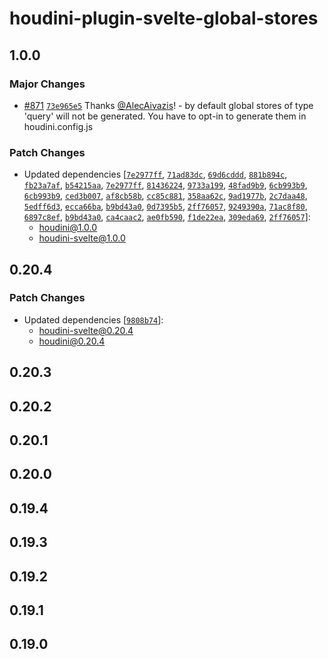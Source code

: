 # houdini-plugin-svelte-global-stores

## 1.0.0

### Major Changes

-   [#871](https://github.com/HoudiniGraphql/houdini/pull/871) [`73e965e5`](https://github.com/HoudiniGraphql/houdini/commit/73e965e56b6d8c5a782ab6e8e1966ca8b464727b) Thanks [@AlecAivazis](https://github.com/AlecAivazis)! - by default global stores of type 'query' will not be generated. You have to opt-in to generate them in houdini.config.js

### Patch Changes

-   Updated dependencies [[`7e2977ff`](https://github.com/HoudiniGraphql/houdini/commit/7e2977ff5f1e737aebbb606e473708036f303d02), [`71ad83dc`](https://github.com/HoudiniGraphql/houdini/commit/71ad83dc38d6ea8566604fd3bb5f27d4db7501b9), [`69d6cddd`](https://github.com/HoudiniGraphql/houdini/commit/69d6cddd2103805f78e34f26f9a6197d58439e5a), [`881b894c`](https://github.com/HoudiniGraphql/houdini/commit/881b894c45fc1b15860f147b25c263b0f8aea17e), [`fb23a7af`](https://github.com/HoudiniGraphql/houdini/commit/fb23a7af84d00bda5783f081a22989f359a46fa5), [`b54215aa`](https://github.com/HoudiniGraphql/houdini/commit/b54215aaaa7902bd56a0c4b5ebdce9261c97c774), [`7e2977ff`](https://github.com/HoudiniGraphql/houdini/commit/7e2977ff5f1e737aebbb606e473708036f303d02), [`81436224`](https://github.com/HoudiniGraphql/houdini/commit/8143622488989dfccbd3fd401ed7c33c8e3e1ad7), [`9733a199`](https://github.com/HoudiniGraphql/houdini/commit/9733a199c3243228dade6bf7b0d05c3180359b7d), [`48fad9b9`](https://github.com/HoudiniGraphql/houdini/commit/48fad9b9b3917fb81659879214faa9ebc1350dc2), [`6cb993b9`](https://github.com/HoudiniGraphql/houdini/commit/6cb993b933f7b4c73f84beeca16bd4d498bcd375), [`6cb993b9`](https://github.com/HoudiniGraphql/houdini/commit/6cb993b933f7b4c73f84beeca16bd4d498bcd375), [`ced3b007`](https://github.com/HoudiniGraphql/houdini/commit/ced3b0076de378882873a66e13200315d34beddb), [`af8cb58b`](https://github.com/HoudiniGraphql/houdini/commit/af8cb58bee8e9f4bc69cc7f705b9b448cd2e08fa), [`cc85c881`](https://github.com/HoudiniGraphql/houdini/commit/cc85c8816d231566b350f212343225cae4e27490), [`358aa62c`](https://github.com/HoudiniGraphql/houdini/commit/358aa62c7ff79d8d695ab663ef326e476e79b98b), [`9ad1977b`](https://github.com/HoudiniGraphql/houdini/commit/9ad1977be95a2763715ee8aeac8305e39190c632), [`2c7daa48`](https://github.com/HoudiniGraphql/houdini/commit/2c7daa48f4adc16de5bea88d8b93db335ba24972), [`5edff6d3`](https://github.com/HoudiniGraphql/houdini/commit/5edff6d373c8d1b67961db92d8dcd3bd27cc2816), [`ecca66ba`](https://github.com/HoudiniGraphql/houdini/commit/ecca66bac8b48913dd5cc6f6e4c362dc00fc32e2), [`b9bd43a0`](https://github.com/HoudiniGraphql/houdini/commit/b9bd43a0d68dd77fa57520d32d2d25d779d306f2), [`0d7395b5`](https://github.com/HoudiniGraphql/houdini/commit/0d7395b5df87e55effec62f456a786ea737a5fdd), [`2ff76057`](https://github.com/HoudiniGraphql/houdini/commit/2ff76057dd90a31affdf93681a53d3387e01b1b6), [`9249390a`](https://github.com/HoudiniGraphql/houdini/commit/9249390adb9a16d00ee20e7c8a2effea8ed5316a), [`71ac8f80`](https://github.com/HoudiniGraphql/houdini/commit/71ac8f808a481ff238c4f68d6ee1bdd545b69ec3), [`6897c8ef`](https://github.com/HoudiniGraphql/houdini/commit/6897c8efbb0ce5ff4ed96622e072f122746b8511), [`b9bd43a0`](https://github.com/HoudiniGraphql/houdini/commit/b9bd43a0d68dd77fa57520d32d2d25d779d306f2), [`ca4caac2`](https://github.com/HoudiniGraphql/houdini/commit/ca4caac236042ac1157ce13b1f230acb1e7c48d3), [`ae0fb590`](https://github.com/HoudiniGraphql/houdini/commit/ae0fb590486db74bca06a87f040033a490983059), [`f1de22ea`](https://github.com/HoudiniGraphql/houdini/commit/f1de22ea2f1eeb98893ebbe0ff2daff8736f302a), [`309eda69`](https://github.com/HoudiniGraphql/houdini/commit/309eda69d65ef9fee42808cf0146102f4a9953d3), [`2ff76057`](https://github.com/HoudiniGraphql/houdini/commit/2ff76057dd90a31affdf93681a53d3387e01b1b6)]:
    -   houdini@1.0.0
    -   houdini-svelte@1.0.0

## 0.20.4

### Patch Changes

-   Updated dependencies [[`9808b74`](https://github.com/HoudiniGraphql/houdini/commit/9808b74176bc36fd847372ca7973605c725a5e51)]:
    -   houdini-svelte@0.20.4
    -   houdini@0.20.4

## 0.20.3

## 0.20.2

## 0.20.1

## 0.20.0

## 0.19.4

## 0.19.3

## 0.19.2

## 0.19.1

## 0.19.0
